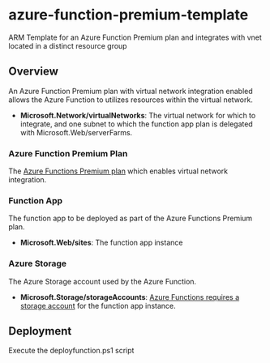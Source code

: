 # azure-function-premium-template

ARM Template for an Azure Function Premium plan and integrates with vnet located in a distinct resource group 

## Overview

An Azure Function Premium plan with virtual network integration enabled allows the Azure Function to utilizes resources within the virtual network.


+ **Microsoft.Network/virtualNetworks**: The virtual network for which to integrate, and one subnet to which the function app plan is delegated with Microsoft.Web/serverFarms.

### Azure Function Premium Plan

The [Azure Functions Premium plan](https://docs.microsoft.com/azure/azure-functions/functions-premium-plan) which enables virtual network integration.


### Function App

The function app to be deployed as part of the Azure Functions Premium plan.

+ **Microsoft.Web/sites**: The function app instance

### Azure Storage

The Azure Storage account used by the Azure Function.

+ **Microsoft.Storage/storageAccounts**: [Azure Functions requires a storage account](https://docs.microsoft.com/azure/azure-functions/storage-considerations) for the function app instance.

## Deployment

Execute the deployfunction.ps1 script 
